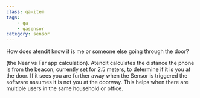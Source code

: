 ```yaml
---
class: qa-item
tags: 
    - qa
    - qasensor
category: sensor
---
```


How does atendit know it is me or someone else going through the door?  

(the Near vs Far app calculation). Atendit calculates the distance the phone is from the beacon, currently set for 2.5 meters, to determine if it is you at the door. If it sees you are further away when the Sensor is triggered the software assumes it is not you at the doorway. This helps when there are multiple users in the same household or office.